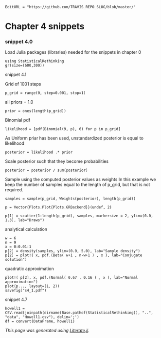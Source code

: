 ```@meta
EditURL = "https://github.com/TRAVIS_REPO_SLUG/blob/master/"
```

# Chapter 4 snippets

### snippet 4.0

Load Julia packages (libraries) needed  for the snippets in chapter 0

```@example snippets04.1
using StatisticalRethinking
gr(size=(600,300))
```

snippet 4.1

Grid of 1001 steps

```@example snippets04.1
p_grid = range(0, step=0.001, stop=1)
```

all priors = 1.0

```@example snippets04.1
prior = ones(length(p_grid))
```

Binomial pdf

```@example snippets04.1
likelihood = [pdf(Binomial(9, p), 6) for p in p_grid]
```

As Uniform priar has been used, unstandardized posterior is equal to likelihood

```@example snippets04.1
posterior = likelihood .* prior
```

Scale posterior such that they become probabilities

```@example snippets04.1
posterior = posterior / sum(posterior)
```

Sample using the computed posterior values as weights
In this example we keep the number of samples equal to the length of p_grid,
but that is not required.

```@example snippets04.1
samples = sample(p_grid, Weights(posterior), length(p_grid))

p = Vector{Plots.Plot{Plots.GRBackend}}(undef, 2)

p[1] = scatter(1:length(p_grid), samples, markersize = 2, ylim=(0.0, 1.3), lab="Draws")
```

analytical calculation

```@example snippets04.1
w = 6
n = 9
x = 0:0.01:1
p[2] = density(samples, ylim=(0.0, 5.0), lab="Sample density")
p[2] = plot!( x, pdf.(Beta( w+1 , n-w+1 ) , x ), lab="Conjugate solution")
```

quadratic approximation

```@example snippets04.1
plot!( p[2], x, pdf.(Normal( 0.67 , 0.16 ) , x ), lab="Normal approximation")
plot(p..., layout=(1, 2))
savefig("s4_1.pdf")
```

snippet 4.7

```@example snippets04.1
howell1 = CSV.read(joinpath(dirname(Base.pathof(StatisticalRethinking)), "..", "data", "Howell1.csv"), delim=';')
df = convert(DataFrame, howell1)
```

*This page was generated using [Literate.jl](https://github.com/fredrikekre/Literate.jl).*

